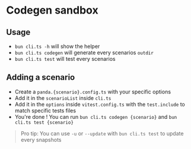 # Codegen sandbox

## Usage

- `bun cli.ts -h` will show the helper
- `bun cli.ts codegen` will generate every scenarios `outdir`
- `bun cli.ts test` will test every scenarios

## Adding a scenario

- Create a `panda.{scenario}.config.ts` with your specific options
- Add it in the `scenarioList` inside `cli.ts`
- Add it in the `options` inside `vitest.config.ts` with the `test.include` to match specific tests files
- You're done ! You can run `bun cli.ts codegen {scenario}` and `bun cli.ts test {scenario}`

> Pro tip: You can use `-u` or `--update` with `bun cli.ts test` to update every snapshots
